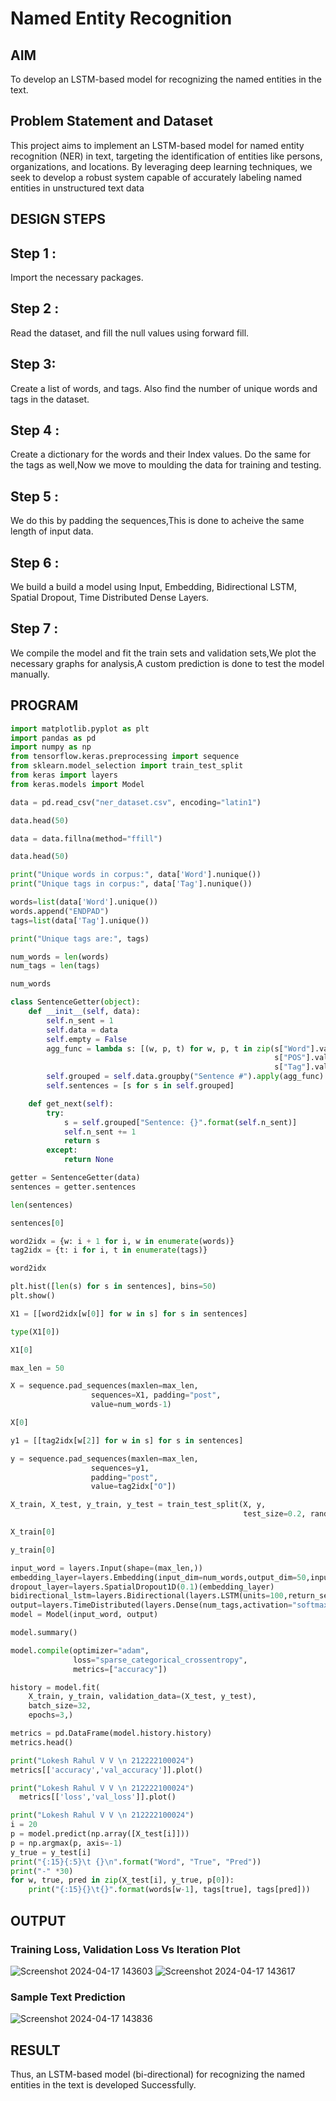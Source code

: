 # Named Entity Recognition

## AIM

To develop an LSTM-based model for recognizing the named entities in the text.

## Problem Statement and Dataset
This project aims to implement an LSTM-based model for named entity recognition (NER) in text, targeting the identification of entities like persons, organizations, and locations. By leveraging deep learning techniques, we seek to develop a robust system capable of accurately labeling named entities in unstructured text data

## DESIGN STEPS
## Step 1 :
Import the necessary packages.
## Step 2 :
Read the dataset, and fill the null values using forward fill.
## Step 3:
Create a list of words, and tags. Also find the number of unique words and tags in the dataset.
## Step 4 :
Create a dictionary for the words and their Index values. Do the same for the tags as well,Now we move to moulding the data for training and testing.
## Step 5 :
We do this by padding the sequences,This is done to acheive the same length of input data.
## Step 6 :
We build a build a model using Input, Embedding, Bidirectional LSTM, Spatial Dropout, Time Distributed Dense Layers.
## Step 7 :
We compile the model and fit the train sets and validation sets,We plot the necessary graphs for analysis,A custom prediction is done to test the model manually.

## PROGRAM
```python
import matplotlib.pyplot as plt
import pandas as pd
import numpy as np
from tensorflow.keras.preprocessing import sequence
from sklearn.model_selection import train_test_split
from keras import layers
from keras.models import Model

data = pd.read_csv("ner_dataset.csv", encoding="latin1")

data.head(50)

data = data.fillna(method="ffill")

data.head(50)

print("Unique words in corpus:", data['Word'].nunique())
print("Unique tags in corpus:", data['Tag'].nunique())

words=list(data['Word'].unique())
words.append("ENDPAD")
tags=list(data['Tag'].unique())

print("Unique tags are:", tags)

num_words = len(words)
num_tags = len(tags)

num_words

class SentenceGetter(object):
    def __init__(self, data):
        self.n_sent = 1
        self.data = data
        self.empty = False
        agg_func = lambda s: [(w, p, t) for w, p, t in zip(s["Word"].values.tolist(),
                                                           s["POS"].values.tolist(),
                                                           s["Tag"].values.tolist())]
        self.grouped = self.data.groupby("Sentence #").apply(agg_func)
        self.sentences = [s for s in self.grouped]

    def get_next(self):
        try:
            s = self.grouped["Sentence: {}".format(self.n_sent)]
            self.n_sent += 1
            return s
        except:
            return None

getter = SentenceGetter(data)
sentences = getter.sentences

len(sentences)

sentences[0]

word2idx = {w: i + 1 for i, w in enumerate(words)}
tag2idx = {t: i for i, t in enumerate(tags)}

word2idx

plt.hist([len(s) for s in sentences], bins=50)
plt.show()

X1 = [[word2idx[w[0]] for w in s] for s in sentences]

type(X1[0])

X1[0]

max_len = 50

X = sequence.pad_sequences(maxlen=max_len,
                  sequences=X1, padding="post",
                  value=num_words-1)

X[0]

y1 = [[tag2idx[w[2]] for w in s] for s in sentences]

y = sequence.pad_sequences(maxlen=max_len,
                  sequences=y1,
                  padding="post",
                  value=tag2idx["O"])

X_train, X_test, y_train, y_test = train_test_split(X, y,
                                                    test_size=0.2, random_state=1)

X_train[0]

y_train[0]

input_word = layers.Input(shape=(max_len,))
embedding_layer=layers.Embedding(input_dim=num_words,output_dim=50,input_length=max_len)(input_word)
dropout_layer=layers.SpatialDropout1D(0.1)(embedding_layer)
bidirectional_lstm=layers.Bidirectional(layers.LSTM(units=100,return_sequences=True,recurrent_dropout=0.1))(dropout_layer)
output=layers.TimeDistributed(layers.Dense(num_tags,activation="softmax"))(bidirectional_lstm)
model = Model(input_word, output)

model.summary()

model.compile(optimizer="adam",
              loss="sparse_categorical_crossentropy",
              metrics=["accuracy"])

history = model.fit(
    X_train, y_train, validation_data=(X_test, y_test),
    batch_size=32,
    epochs=3,)

metrics = pd.DataFrame(model.history.history)
metrics.head()

print("Lokesh Rahul V V \n 212222100024")
metrics[['accuracy','val_accuracy']].plot()

print("Lokesh Rahul V V \n 212222100024")
  metrics[['loss','val_loss']].plot()

print("Lokesh Rahul V V \n 212222100024")
i = 20
p = model.predict(np.array([X_test[i]]))
p = np.argmax(p, axis=-1)
y_true = y_test[i]
print("{:15}{:5}\t {}\n".format("Word", "True", "Pred"))
print("-" *30)
for w, true, pred in zip(X_test[i], y_true, p[0]):
    print("{:15}{}\t{}".format(words[w-1], tags[true], tags[pred]))
```
## OUTPUT

### Training Loss, Validation Loss Vs Iteration Plot
![Screenshot 2024-04-17 143603](https://github.com/lokeshrahulv/named-entity-recognition/assets/118423842/5d058a3f-ac2c-4655-876e-c68adae90a44)
![Screenshot 2024-04-17 143617](https://github.com/lokeshrahulv/named-entity-recognition/assets/118423842/b1693c48-ad03-4653-bbc0-86fb0691cfac)

### Sample Text Prediction
![Screenshot 2024-04-17 143836](https://github.com/lokeshrahulv/named-entity-recognition/assets/118423842/97b7a745-2540-4db4-b563-dafce1044747)

## RESULT
Thus, an LSTM-based model (bi-directional) for recognizing the named entities in the text is developed Successfully.
